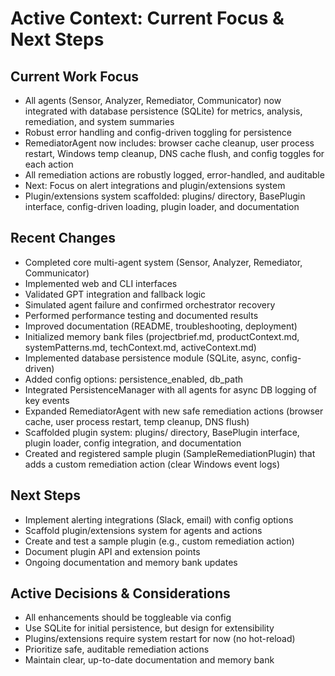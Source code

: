 # Active Context: Current Focus & Next Steps

## Current Work Focus
- All agents (Sensor, Analyzer, Remediator, Communicator) now integrated with database persistence (SQLite) for metrics, analysis, remediation, and system summaries
- Robust error handling and config-driven toggling for persistence
- RemediatorAgent now includes: browser cache cleanup, user process restart, Windows temp cleanup, DNS cache flush, and config toggles for each action
- All remediation actions are robustly logged, error-handled, and auditable
- Next: Focus on alert integrations and plugin/extensions system
- Plugin/extensions system scaffolded: plugins/ directory, BasePlugin interface, config-driven loading, plugin loader, and documentation

## Recent Changes
- Completed core multi-agent system (Sensor, Analyzer, Remediator, Communicator)
- Implemented web and CLI interfaces
- Validated GPT integration and fallback logic
- Simulated agent failure and confirmed orchestrator recovery
- Performed performance testing and documented results
- Improved documentation (README, troubleshooting, deployment)
- Initialized memory bank files (projectbrief.md, productContext.md, systemPatterns.md, techContext.md, activeContext.md)
- Implemented database persistence module (SQLite, async, config-driven)
- Added config options: persistence_enabled, db_path
- Integrated PersistenceManager with all agents for async DB logging of key events
- Expanded RemediatorAgent with new safe remediation actions (browser cache, user process restart, temp cleanup, DNS flush)
- Scaffolded plugin system: plugins/ directory, BasePlugin interface, plugin loader, config integration, and documentation
- Created and registered sample plugin (SampleRemediationPlugin) that adds a custom remediation action (clear Windows event logs)

## Next Steps
- Implement alerting integrations (Slack, email) with config options
- Scaffold plugin/extensions system for agents and actions
- Create and test a sample plugin (e.g., custom remediation action)
- Document plugin API and extension points
- Ongoing documentation and memory bank updates

## Active Decisions & Considerations
- All enhancements should be toggleable via config
- Use SQLite for initial persistence, but design for extensibility
- Plugins/extensions require system restart for now (no hot-reload)
- Prioritize safe, auditable remediation actions
- Maintain clear, up-to-date documentation and memory bank 